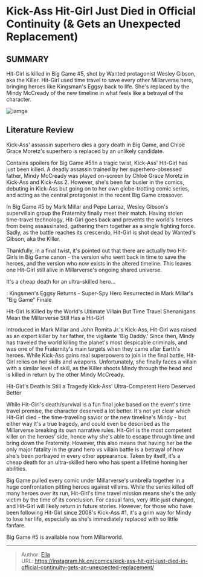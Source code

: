 # Kick-Ass  Hit-Girl Just Died in Official Continuity (&amp; Gets an Unexpected Replacement)


## SUMMARY 



  Hit-Girl is killed in Big Game #5, shot by Wanted protagonist Wesley Gibson, aka the Killer.   Hit-Girl used time travel to save every other Millarverse hero, bringing heroes like Kingsman&#39;s Eggsy back to life.   She&#39;s replaced by the Mindy McCready of the new timeline in what feels like a betrayal of the character.  

![iamge](https://static1.srcdn.com/wordpress/wp-content/uploads/2023/11/kick-ass-hit-girl.jpg)

## Literature Review

Kick-Ass&#39; assassin superhero dies a gory death in Big Game, and Chloë Grace Moretz&#39;s superhero is replaced by an unlikely candidate.




Contains spoilers for Big Game #5!In a tragic twist, Kick-Ass&#39; Hit-Girl has just been killed. A deadly assassin trained by her superhero-obsessed father, Mindy McCready was played on-screen by Chloë Grace Moretz in Kick-Ass and Kick-Ass 2. However, she&#39;s been far busier in the comics, debuting in Kick-Ass but going on to her own globe-trotting comic series, and acting as the central protagonist in the recent Big Game crossover.




In Big Game #5 by Mark Millar and Pepe Larraz, Wesley Gibson&#39;s supervillain group the Fraternity finally meet their match. Having stolen time-travel technology, Hit-Girl goes back and prevents the world&#39;s heroes from being assassinated, gathering them together as a single fighting force. Sadly, as the battle reaches its crescendo, Hit-Girl is shot dead by Wanted&#39;s Gibson, aka the Killer.

          

Thankfully, in a final twist, it&#39;s pointed out that there are actually two Hit-Girls in Big Game canon - the version who went back in time to save the heroes, and the version who now exists in the altered timeline. This leaves one Hit-Girl still alive in Millarverse&#39;s ongoing shared universe.



It&#39;s a cheap death for an ultra-skilled hero...







 : Kingsmen&#39;s Eggsy Returns - Super-Spy Hero Resurrected in Mark Millar&#39;s &#34;Big Game&#34; Finale


 Hit-Girl Is Killed by the World&#39;s Ultimate Villain 
But Time Travel Shenanigans Mean the Millarverse Still Has a Hit-Girl
          

Introduced in Mark Millar and John Romita Jr.&#39;s Kick-Ass, Hit-Girl was raised as an expert killer by her father, the vigilante &#39;Big Daddy.&#39; Since then, Mindy has traveled the world killing the planet&#39;s most despicable criminals, and was one of the Fraternity&#39;s main targets when they came after Earth&#39;s heroes. While Kick-Ass gains real superpowers to join in the final battle, Hit-Girl relies on her skills and weapons. Unfortunately, she finally faces a villain with a similar level of skill, as the Killer shoots Mindy through the head and is killed in return by the other Mindy McCready.



 Hit-Girl&#39;s Death Is Still a Tragedy 
Kick-Ass&#39; Ultra-Competent Hero Deserved Better
          




While Hit-Girl&#39;s death/survival is a fun final joke based on the event&#39;s time travel premise, the character deserved a lot better. It&#39;s not yet clear which Hit-Girl died - the time-traveling savior or the new timeline&#39;s Mindy - but either way it&#39;s a true tragedy, and could even be described as the Millarverse breaking its own narrative rules. Hit-Girl is the most competent killer on the heroes&#39; side, hence why she&#39;s able to escape through time and bring down the Fraternity. However, this also means that having her be the only major fatality in the grand hero vs villain battle is a betrayal of how she&#39;s been portrayed in every other appearance. Taken by itself, it&#39;s a cheap death for an ultra-skilled hero who has spent a lifetime honing her abilities.

Big Game pulled every comic under Millarverse&#39;s umbrella together in a huge confrontation pitting heroes against villains. While the series killed off many heroes over its run, Hit-Girl&#39;s time travel mission means she&#39;s the only victim by the time of its conclusion. For casual fans, very little just changed, and Hit-Girl will likely return in future stories. However, for those who have been following Hit-Girl since 2008&#39;s Kick-Ass #1, it&#39;s a grim way for Mindy to lose her life, especially as she&#39;s immediately replaced with so little fanfare.




Big Game #5 is available now from Millarworld.



---

> Author: [Ella](https://instagram.hk.cn/)  
> URL: https://instagram.hk.cn/comics/kick-ass-hit-girl-just-died-in-official-continuity-gets-an-unexpected-replacement/  


